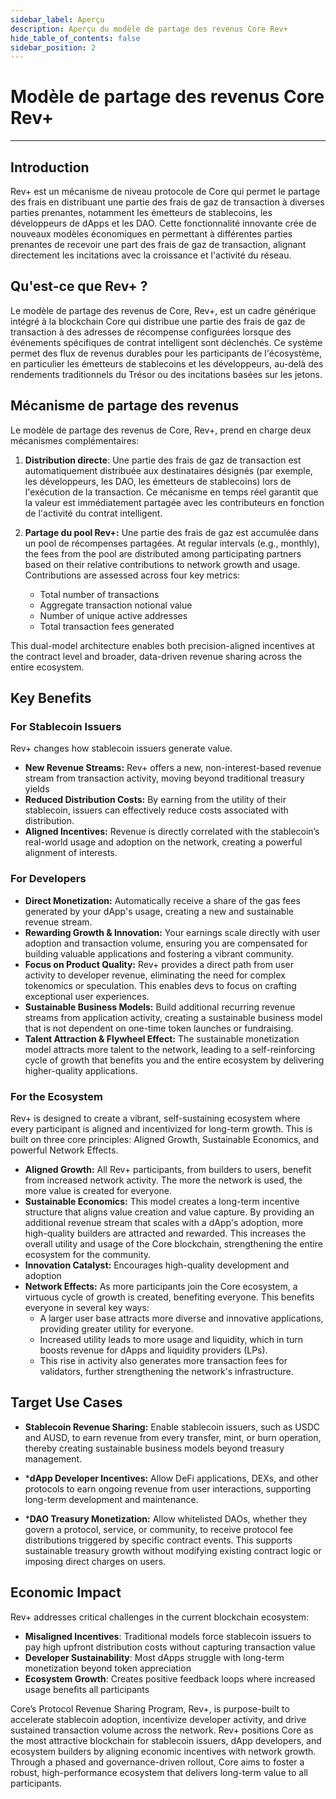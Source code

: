 ```yaml
---
sidebar_label: Aperçu
description: Aperçu du modèle de partage des revenus Core Rev+
hide_table_of_contents: false
sidebar_position: 2
---
```


# Modèle de partage des revenus Core Rev+

---

## Introduction

Rev+ est un mécanisme de niveau protocole de Core qui permet le partage des frais en distribuant une partie des frais de gaz de transaction à diverses parties prenantes, notamment les émetteurs de stablecoins, les développeurs de dApps et les DAO. Cette fonctionnalité innovante crée de nouveaux modèles économiques en permettant à différentes parties prenantes de recevoir une part des frais de gaz de transaction, alignant directement les incitations avec la croissance et l'activité du réseau.

## Qu'est-ce que Rev+ ?

Le modèle de partage des revenus de Core, Rev+, est un cadre générique intégré à la blockchain Core qui distribue une partie des frais de gaz de transaction à des adresses de récompense configurées lorsque des événements spécifiques de contrat intelligent sont déclenchés. Ce système permet des flux de revenus durables pour les participants de l'écosystème, en particulier les émetteurs de stablecoins et les développeurs, au-delà des rendements traditionnels du Trésor ou des incitations basées sur les jetons.

## Mécanisme de partage des revenus

Le modèle de partage des revenus de Core, Rev+, prend en charge deux mécanismes complémentaires:

1. **Distribution directe**: Une partie des frais de gaz de transaction est automatiquement distribuée aux destinataires désignés (par exemple, les développeurs, les DAO, les émetteurs de stablecoins) lors de l'exécution de la transaction. Ce mécanisme en temps réel garantit que la valeur est immédiatement partagée avec les contributeurs en fonction de l'activité du contrat intelligent.

2. **Partage du pool Rev+:** Une partie des frais de gaz est accumulée dans un pool de récompenses partagées. At regular intervals (e.g., monthly), the fees from the pool are distributed among participating partners based on their relative contributions to network growth and usage. Contributions are assessed across four key metrics:

   - Total number of transactions
   - Aggregate transaction notional value
   - Number of unique active addresses
   - Total transaction fees generated

This dual-model architecture enables both precision-aligned incentives at the contract level and broader, data-driven revenue sharing across the entire ecosystem.

## Key Benefits

### For Stablecoin Issuers

Rev+ changes how stablecoin issuers generate value.

- **New Revenue Streams:** Rev+ offers a new, non-interest-based revenue stream from transaction activity, moving beyond traditional treasury yields
- **Reduced Distribution Costs:** By earning from the utility of their stablecoin, issuers can effectively reduce costs associated with distribution.
- **Aligned Incentives:** Revenue is directly correlated with the stablecoin’s real-world usage and adoption on the network, creating a powerful alignment of interests.

### **For Developers**

- **Direct Monetization:** Automatically receive a share of the gas fees generated by your dApp's usage, creating a new and sustainable revenue stream.
- **Rewarding Growth & Innovation:** Your earnings scale directly with user adoption and transaction volume, ensuring you are compensated for building valuable applications and fostering a vibrant community.
- **Focus on Product Quality:** Rev+ provides a direct path from user activity to developer revenue, eliminating the need for complex tokenomics or speculation. This enables devs to focus on crafting exceptional user experiences.
- **Sustainable Business Models:** Build additional recurring revenue streams from application activity, creating a sustainable business model that is not dependent on one-time token launches or fundraising.
- **Talent Attraction & Flywheel Effect:** The sustainable monetization model attracts more talent to the network, leading to a self-reinforcing cycle of growth that benefits you and the entire ecosystem by delivering higher-quality applications.

### **For the Ecosystem**

Rev+ is designed to create a vibrant, self-sustaining ecosystem where every participant is aligned and incentivized for long-term growth. This is built on three core principles: Aligned Growth, Sustainable Economics, and powerful Network Effects.

- **Aligned Growth:** All Rev+ participants, from builders to users, benefit from increased network activity. The more the network is used, the more value is created for everyone.
- **Sustainable Economics:** This model creates a long-term incentive structure that aligns value creation and value capture. By providing an additional revenue stream that scales with a dApp's adoption, more high-quality builders are attracted and rewarded. This increases the overall utility and usage of the Core blockchain, strengthening the entire ecosystem for the community.
- **Innovation Catalyst:** Encourages high-quality development and adoption
- **Network Effects:** As more participants join the Core ecosystem, a virtuous cycle of growth is created, benefiting everyone. This benefits everyone in several key ways:
  - A larger user base attracts more diverse and innovative applications, providing greater utility for everyone.
  - Increased utility leads to more usage and liquidity, which in turn boosts revenue for dApps and liquidity providers (LPs).
  - This rise in activity also generates more transaction fees for validators, further strengthening the network's infrastructure.

## Target Use Cases

- **Stablecoin Revenue Sharing:** Enable stablecoin issuers, such as USDC and AUSD, to earn revenue from every transfer, mint, or burn operation, thereby creating sustainable business models beyond treasury management.

- \***dApp Developer Incentives:** Allow DeFi applications, DEXs, and other protocols to earn ongoing revenue from user interactions, supporting long-term development and maintenance.

- \***DAO Treasury Monetization:** Allow whitelisted DAOs, whether they govern a protocol, service, or community, to receive protocol fee distributions triggered by specific contract events. This supports sustainable treasury growth without modifying existing contract logic or imposing direct charges on users.

## Economic Impact

Rev+ addresses critical challenges in the current blockchain ecosystem:

- **Misaligned Incentives**: Traditional models force stablecoin issuers to pay high upfront distribution costs without capturing transaction value
- **Developer Sustainability**: Most dApps struggle with long-term monetization beyond token appreciation
- **Ecosystem Growth**: Creates positive feedback loops where increased usage benefits all participants

Core’s Protocol Revenue Sharing Program, Rev+, is purpose-built to accelerate stablecoin adoption, incentivize developer activity, and drive sustained transaction volume across the network. Rev+ positions Core as the most attractive blockchain for stablecoin issuers, dApp developers, and ecosystem builders by aligning economic incentives with network growth. Through a phased and governance-driven rollout, Core aims to foster a robust, high-performance ecosystem that delivers long-term value to all participants.

